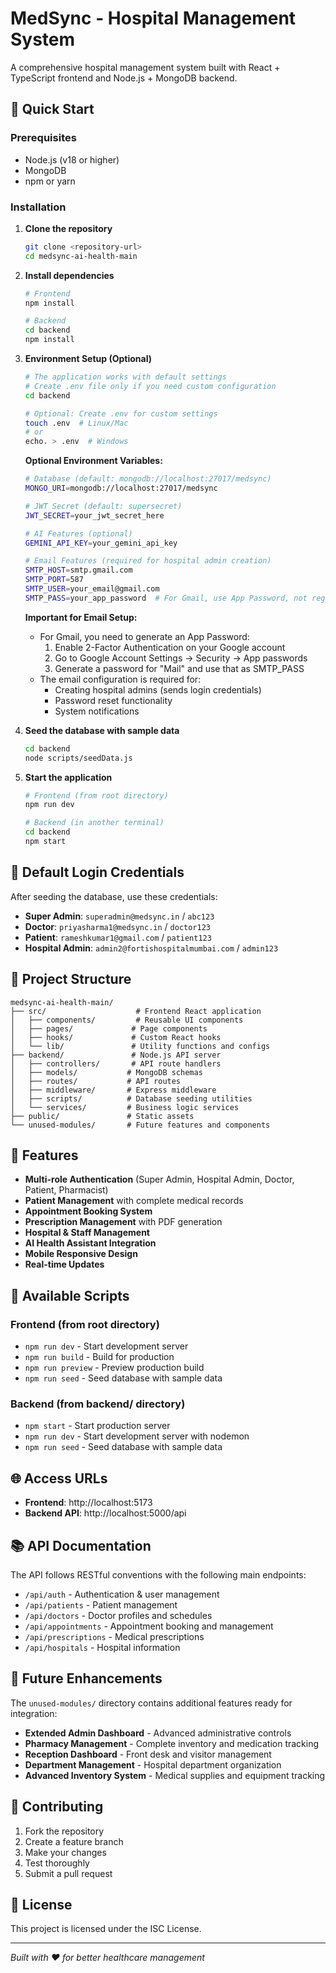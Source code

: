 # MedSync - Hospital Management System

A comprehensive hospital management system built with React + TypeScript frontend and Node.js + MongoDB backend.

## 🚀 Quick Start

### Prerequisites
- Node.js (v18 or higher)
- MongoDB
- npm or yarn

### Installation

1. **Clone the repository**
   ```bash
   git clone <repository-url>
   cd medsync-ai-health-main
   ```

2. **Install dependencies**
   ```bash
   # Frontend
   npm install
   
   # Backend
   cd backend
   npm install
   ```

3. **Environment Setup (Optional)**
   ```bash
   # The application works with default settings
   # Create .env file only if you need custom configuration
   cd backend
   
   # Optional: Create .env for custom settings
   touch .env  # Linux/Mac
   # or
   echo. > .env  # Windows
   ```
   
   **Optional Environment Variables:**
   ```bash
   # Database (default: mongodb://localhost:27017/medsync)
   MONGO_URI=mongodb://localhost:27017/medsync
   
   # JWT Secret (default: supersecret)
   JWT_SECRET=your_jwt_secret_here
   
   # AI Features (optional)
   GEMINI_API_KEY=your_gemini_api_key
   
   # Email Features (required for hospital admin creation)
   SMTP_HOST=smtp.gmail.com
   SMTP_PORT=587
   SMTP_USER=your_email@gmail.com
   SMTP_PASS=your_app_password  # For Gmail, use App Password, not regular password
   ```

   **Important for Email Setup:**
   - For Gmail, you need to generate an App Password:
     1. Enable 2-Factor Authentication on your Google account
     2. Go to Google Account Settings → Security → App passwords
     3. Generate a password for "Mail" and use that as SMTP_PASS
   - The email configuration is required for:
     - Creating hospital admins (sends login credentials)
     - Password reset functionality
     - System notifications

4. **Seed the database with sample data**
   ```bash
   cd backend
   node scripts/seedData.js
   ```

5. **Start the application**
   ```bash
   # Frontend (from root directory)
   npm run dev
   
   # Backend (in another terminal)
   cd backend
   npm start
   ```

## 🔑 Default Login Credentials

After seeding the database, use these credentials:

- **Super Admin**: `superadmin@medsync.in` / `abc123`
- **Doctor**: `priyasharma1@medsync.in` / `doctor123` 
- **Patient**: `rameshkumar1@gmail.com` / `patient123`
- **Hospital Admin**: `admin2@fortishospitalmumbai.com` / `admin123`

## 📁 Project Structure

```
medsync-ai-health-main/
├── src/                    # Frontend React application
│   ├── components/         # Reusable UI components
│   ├── pages/             # Page components
│   ├── hooks/             # Custom React hooks
│   └── lib/               # Utility functions and configs
├── backend/               # Node.js API server
│   ├── controllers/       # API route handlers
│   ├── models/           # MongoDB schemas
│   ├── routes/           # API routes
│   ├── middleware/       # Express middleware
│   ├── scripts/          # Database seeding utilities
│   └── services/         # Business logic services
├── public/               # Static assets
└── unused-modules/       # Future features and components
```

## 🎯 Features

- **Multi-role Authentication** (Super Admin, Hospital Admin, Doctor, Patient, Pharmacist)
- **Patient Management** with complete medical records
- **Appointment Booking System**
- **Prescription Management** with PDF generation
- **Hospital & Staff Management**
- **AI Health Assistant Integration**
- **Mobile Responsive Design**
- **Real-time Updates**

## 🔧 Available Scripts

### Frontend (from root directory)
- `npm run dev` - Start development server
- `npm run build` - Build for production
- `npm run preview` - Preview production build
- `npm run seed` - Seed database with sample data

### Backend (from backend/ directory)
- `npm start` - Start production server
- `npm run dev` - Start development server with nodemon
- `npm run seed` - Seed database with sample data

## 🌐 Access URLs

- **Frontend**: http://localhost:5173
- **Backend API**: http://localhost:5000/api

## 📚 API Documentation

The API follows RESTful conventions with the following main endpoints:

- `/api/auth` - Authentication & user management
- `/api/patients` - Patient management
- `/api/doctors` - Doctor profiles and schedules
- `/api/appointments` - Appointment booking and management
- `/api/prescriptions` - Medical prescriptions
- `/api/hospitals` - Hospital information

## 🔮 Future Enhancements

The `unused-modules/` directory contains additional features ready for integration:

- **Extended Admin Dashboard** - Advanced administrative controls
- **Pharmacy Management** - Complete inventory and medication tracking
- **Reception Dashboard** - Front desk and visitor management
- **Department Management** - Hospital department organization
- **Advanced Inventory System** - Medical supplies and equipment tracking

## 🤝 Contributing

1. Fork the repository
2. Create a feature branch
3. Make your changes
4. Test thoroughly
5. Submit a pull request

## 📄 License

This project is licensed under the ISC License.

---

*Built with ❤️ for better healthcare management*
